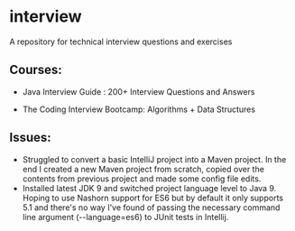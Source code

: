 # interview
A repository for technical interview questions and exercises

Courses:
- 
- Java Interview Guide : 200+ Interview Questions and Answers

- The Coding Interview Bootcamp: Algorithms + Data Structures

Issues:
- 
- Struggled to convert a basic IntelliJ project into a Maven project. In the end I created a new Maven project from scratch, copied over the contents from previous project and made some config file edits.
- Installed latest JDK 9 and switched project language level to Java 9. Hoping to use Nashorn support for ES6 but by default it only supports 5.1 and there's no way I've found of passing the necessary command line argument (--language=es6) to JUnit tests in Intellij.  

